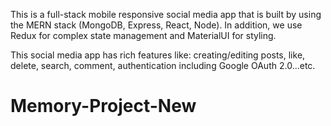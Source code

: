 This is a full-stack mobile responsive social media app that is built by using the MERN stack (MongoDB, Express, React, Node). 
In addition, we use Redux for complex state management and MaterialUI for styling.

This social media app has rich features like: creating/editing posts, like, delete, search, comment, authentication including Google OAuth 2.0...etc.


# Memory-Project-New
